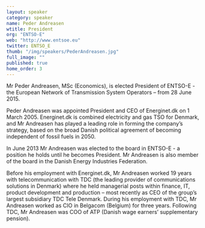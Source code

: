 ```yaml
---
layout: speaker
category: speaker
name: Peder Andreasen
wtitle: President
org: "ENTSO-E"
web: "http://www.entsoe.eu"
twitter: ENTSO_E
thumb: "/img/speakers/PederAndreasen.jpg"
full_image: ""
published: true
home_order: 3
---
```



Mr Peder Andreasen, MSc (Economics), is elected President of ENTSO-E - the European Network of Transmission System Operators – from 28 June 2015. 

Peder Andreasen was appointed President and CEO of Energinet.dk on 1 March 2005. Energinet.dk is combined electricity and gas TSO for Denmark, and Mr Andreasen has played a leading role in forming the company’s strategy, based on the broad Danish political agreement of becoming independent of fossil fuels in 2050.

In June 2013 Mr Andreasen was elected to the board in ENTSO-E - a position he holds until he becomes President. Mr Andreasen is also member of the board in the Danish Energy Industries Federation.

Before his employment with Energinet.dk, Mr Andreasen worked 19 years with telecommunication with TDC (the leading provider of communications solutions in Denmark) where he held managerial posts within finance, IT, product development and production – most recently as CEO of the group’s largest subsidiary TDC Tele Denmark. During his employment with TDC, Mr Andreasen worked as CIO in Belgacom (Belgium) for three years. Following TDC, Mr Andreasen was COO of ATP (Danish wage earners’ supplementary pension).
